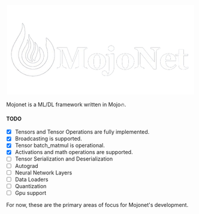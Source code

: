 <div align="center">
  <img src="assets/net.png" alt="mojonet">
</div>

Mojonet is a ML/DL framework written in Mojo🔥.

 #### TODO

-   [x] Tensors and Tensor Operations are fully implemented.
-   [x] Broadcasting is supported.
-   [x] Tensor batch_matmul is operational.
-   [x] Activations and math operations are supported.
-   [ ] Tensor Serialization and Deserialization
-   [ ] Autograd
-   [ ] Neural Network Layers
-   [ ] Data Loaders
-   [ ] Quantization
-   [ ] Gpu support

For now, these are the primary areas of focus for Mojonet's development.